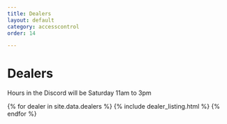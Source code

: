```yaml
---
title: Dealers
layout: default
category: accesscontrol
order: 14

---
```

# Dealers

Hours in the Discord will be Saturday 11am to 3pm

{% for dealer in site.data.dealers %}
{% include dealer_listing.html %}
{% endfor %}